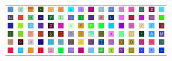 <table>
<tr>
<td><img src="4A.gif"></td>
<td><img src="38.gif"></td>
<td><img src="gr3.gif"></td>
<td><img src="2A.gif"></td>
<td><img src="5F.gif"></td>
<td><img src="2F.gif"></td>
<td><img src="45.gif"></td>
<td><img src="6A.gif"></td>
<td><img src="66.gif"></td>
<td><img src="65.gif"></td>
<td><img src="78.gif"></td>
<td><img src="51.gif"></td>
<td><img src="25.gif"></td>
<td><img src="2D.gif"></td>
<td><img src="32.gif"></td>
<td><img src="6B.gif"></td>
</tr>
<tr>
<td><img src="62.gif"></td>
<td><img src="73.gif"></td>
<td><img src="48.gif"></td>
<td><img src="7E.gif"></td>
<td><img src="59.gif"></td>
<td><img src="28.gif"></td>
<td><img src="6F.gif"></td>
<td><img src="31.gif"></td>
<td><img src="63.gif"></td>
<td><img src="36.gif"></td>
<td><img src="4C.gif"></td>
<td><img src="7B.gif"></td>
<td><img src="5B.gif"></td>
<td><img src="64.gif"></td>
<td><img src="77.gif"></td>
<td><img src="3E.gif"></td>
</tr>
<tr>
<td><img src="2E.gif"></td>
<td><img src="39.gif"></td>
<td><img src="24.gif"></td>
<td><img src="5D.gif"></td>
<td><img src="44.gif"></td>
<td><img src="gr1.gif"></td>
<td><img src="68.gif"></td>
<td><img src="50.gif"></td>
<td><img src="52.gif"></td>
<td><img src="7D.gif"></td>
<td><img src="2C.gif"></td>
<td><img src="71.gif"></td>
<td><img src="3D.gif"></td>
<td><img src="5A.gif"></td>
<td><img src="29.gif"></td>
<td><img src="34.gif"></td>
</tr>
<tr>
<td><img src="6C.gif"></td>
<td><img src="3A.gif"></td>
<td><img src="46.gif"></td>
<td><img src="3B.gif"></td>
<td><img src="26.gif"></td>
<td><img src="47.gif"></td>
<td><img src="53.gif"></td>
<td><img src="49.gif"></td>
<td><img src="gr2.gif"></td>
<td><img src="60.gif"></td>
<td><img src="7A.gif"></td>
<td><img src="5E.gif"></td>
<td><img src="4E.gif"></td>
<td><img src="22.gif"></td>
<td><img src="41.gif"></td>
<td><img src="4D.gif"></td>
</tr>
<tr>
<td><img src="30.gif"></td>
<td><img src="70.gif"></td>
<td><img src="67.gif"></td>
<td><img src="37.gif"></td>
<td><img src="4B.gif"></td>
<td><img src="23.gif"></td>
<td><img src="43.gif"></td>
<td><img src="57.gif"></td>
<td><img src="56.gif"></td>
<td><img src="54.gif"></td>
<td><img src="3C.gif"></td>
<td><img src="79.gif"></td>
<td><img src="42.gif"></td>
<td><img src="4F.gif"></td>
<td><img src="58.gif"></td>
<td><img src="6E.gif"></td>
</tr>
<tr>
<td><img src="33.gif"></td>
<td><img src="61.gif"></td>
<td><img src="27.gif"></td>
<td><img src="7C.gif"></td>
<td><img src="55.gif"></td>
<td><img src="35.gif"></td>
<td><img src="6D.gif"></td>
<td><img src="21.gif"></td>
<td><img src="69.gif"></td>
<td><img src="40.gif"></td>
<td><img src="74.gif"></td>
<td><img src="3F.gif"></td>
<td><img src="75.gif"></td>
<td><img src="76.gif"></td>
<td><img src="72.gif"></td>
<td><img src="2B.gif"></td>
</tr>
</table>
